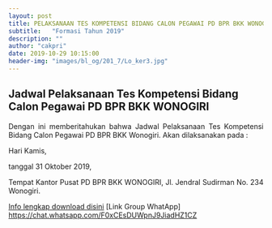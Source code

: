 ```yaml
---
layout: post
title: PELAKSANAAN TES KOMPETENSI BIDANG CALON PEGAWAI PD BPR BKK WONOGIRI TAHUN 2019
subtitle:   "Formasi Tahun 2019"
description: ""
author: "cakpri"
date: 2019-10-29 10:15:00
header-img: "images/bl_og/201_7/Lo_ker3.jpg"
---
```



## Jadwal Pelaksanaan Tes Kompetensi Bidang Calon Pegawai PD BPR BKK WONOGIRI 
<div style="text-align: justify;">
Dengan ini memberitahukan bahwa Jadwal Pelaksanaan Tes Kompetensi Bidang Calon Pegawai PD BPR BKK Wonogiri.
Akan dilaksanakan pada :

Hari  Kamis,

tanggal  31 Oktober 2019,

Tempat  Kantor Pusat PD BPR BKK WONOGIRI, Jl. Jendral Sudirman No. 234 Wonogiri.
</div>

[Info lengkap download disini](/publikasi/Loker/TES_KOMPETENSI_BIDANG_CALON_PEGAWAI.pdf)
[Link Group WhatApp] https://chat.whatsapp.com/F0xCEsDUWpnJ9JiadHZ1CZ


